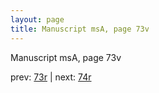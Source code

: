 ```yaml
---
layout: page
title: Manuscript msA, page 73v
---
```


Manuscript msA, page 73v

prev:  [73r](../73r) | next:  [74r](../74r)